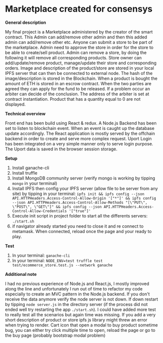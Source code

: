 # Marketplace created for consensys

**General description**

My final project is a Marketplace administered by the creator of the smart contract. This Admin can add/remove other admin and then this added admin can add/remove other etc. Anyone can submit a store to be part of the marketplace. Admin need to approve the store in order for the store to be able to create/sell product. Admin can remove a store, by doing the following it will remove all corresponding products. Store owner can add/update/remove product, manage/update their store and corresponding orders. Image and description of the product/store are stored in your local IPFS server that can then be connected to external node. The hash of the image/description is stored in the Blockchain. When a product is bought the amount of ETH is stored in an escrow contract. When the two parties are agreed they can apply for the fund to be released. If a problem occur an arbiter can decide of the conclusion. The address of the arbiter is set at contract instantiation. Product that has a quantity equal to 0 are not displayed.

**Technical overview**

Front end has been build using React & redux. A Node.js Backend has been set to listen to blockchain event. When an event is caught up the database update accordingly. The React application is mostly served by the offchain backend in order to create and serve more complex request. Uport Login has been integrated on a very simple manner only to serve login purpose. The Uport data is saved in the browser session storage.

**Setup**

1. Install ganache-cli
2. Install truffle
3. Install MongoDB community server (verify mongo is working by tipping `mongo` in your terminal)
4. Install IPFS
   then config your IPFS server (allow file to be server from any site) by tipping in your terminal: `ipfs init && ipfs config --json API.HTTPHeaders.Access-Control-Allow-Origin '["*"]' && ipfs config --json API.HTTPHeaders.Access-Control-Allow-Methods "[\"PUT\", \"POST\", \"GET\"]" && ipfs config --json API.HTTPHeaders.Access-Control-Allow-Credentials '["true"]'`
5. Execute init script in project folder to start all the differents servers: `./start.sh`
6. if navigator already started you need to close it and re connect to metamask. When connected, reload once the page and your ready to play.

**Test**

1. In your terminal: `ganache-cli`
2. In your terminal: `NODE_ENV=test truffle test test/ecommerce_store.test.js --network ganache`

**Additional note**

I had no previous experience of Node.js and React.js, I mostly improved along the line and unfortunately I run out of time to refactor my code especially to create an MVC pattern in the Node.js backend. If you don't receive the data anymore verify the node server is not down. If down restart by tipping `node server.js` in the directory server (if the process did not ended well try restarting the app `./start.sh`). I could have added more test to really test all the scenarios but again time was missing. If you add a very short description of product or store ipfs js library might threw an error when trying to render. Cart icon that open a modal to buy product sometime bug, you can either try click multiple time to open, reload the page or go to the buy page (probably bootstrap modal problem)

